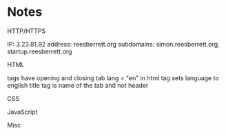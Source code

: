 # Notes

HTTP/HTTPS

IP: 3.23.81.92
address: reesberrett.org
subdomains: simon.reesberrett.org, startup.reesberrett.org

HTML

tags have opening and closing tab
lang = "en" in html tag sets language to english
title tag is name of the tab and not header


CSS

JavaScript

Misc
